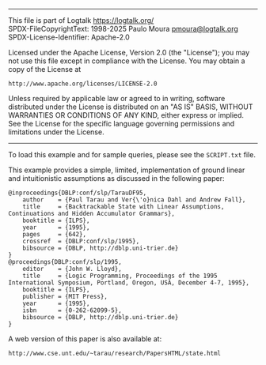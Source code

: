 ________________________________________________________________________

This file is part of Logtalk <https://logtalk.org/>  
SPDX-FileCopyrightText: 1998-2025 Paulo Moura <pmoura@logtalk.org>  
SPDX-License-Identifier: Apache-2.0

Licensed under the Apache License, Version 2.0 (the "License");
you may not use this file except in compliance with the License.
You may obtain a copy of the License at

    http://www.apache.org/licenses/LICENSE-2.0

Unless required by applicable law or agreed to in writing, software
distributed under the License is distributed on an "AS IS" BASIS,
WITHOUT WARRANTIES OR CONDITIONS OF ANY KIND, either express or implied.
See the License for the specific language governing permissions and
limitations under the License.
________________________________________________________________________


To load this example and for sample queries, please see the `SCRIPT.txt`
file.

This example provides a simple, limited, implementation of ground linear
and intuitionistic assumptions as discussed in the following paper:

	@inproceedings{DBLP:conf/slp/TarauDF95,
		author    = {Paul Tarau and Ver{\'o}nica Dahl and Andrew Fall},
		title     = {Backtrackable State with Linear Assumptions, Continuations and Hidden Accumulator Grammars},
		booktitle = {ILPS},
		year      = {1995},
		pages     = {642},
		crossref  = {DBLP:conf/slp/1995},
		bibsource = {DBLP, http://dblp.uni-trier.de}
	}
	@proceedings{DBLP:conf/slp/1995,
		editor    = {John W. Lloyd},
		title     = {Logic Programming, Proceedings of the 1995 International Symposium, Portland, Oregon, USA, December 4-7, 1995},
		booktitle = {ILPS},
		publisher = {MIT Press},
		year      = {1995},
		isbn      = {0-262-62099-5},
		bibsource = {DBLP, http://dblp.uni-trier.de}
	}

A web version of this paper is also available at:

	http://www.cse.unt.edu/~tarau/research/PapersHTML/state.html
